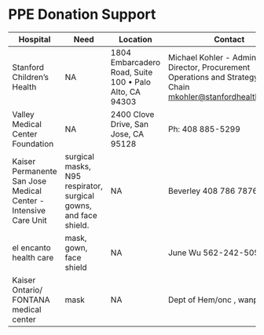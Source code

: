 # PPE Donation Support

| Hospital | Need | Location | Contact |
| --- | --- | --- | --- |
| Stanford Children’s Health | NA | 1804 Embarcadero Road, Suite 100 • Palo Alto, CA 94303| Michael Kohler - Administrative Director, Procurement Operations and Strategy Supply Chain mkohler@stanfordhealthcare.org |
| Valley Medical Center Foundation | NA | 2400 Clove Drive, San Jose, CA 95128 | Ph: 408 885-5299 |
| Kaiser Permanente San Jose Medical Center - Intensive Care Unit | surgical masks, N95 respirator, surgical gowns, and face shield.| NA | Beverley 408 786 7876 | 
| el encanto health care | mask, gown, face shield | NA | June Wu 562-242-5050 |
| Kaiser Ontario/ FONTANA medical center | mask | NA | Dept of Hem/onc , wanping Hu | 

